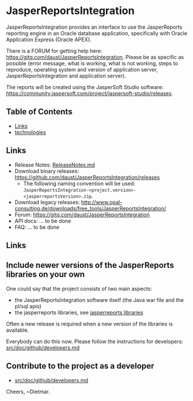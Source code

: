 [//]: # (Infos about this file)
[//]: # (Markdown Syntax: https://guides.github.com/features/mastering-markdown/)
[//]: # (how to write a good readme for a github project: https://bulldogjob.com/news/449-how-to-write-a-good-readme-for-your-github-project)

# JasperReportsIntegration

JasperReportsIntegration provides an interface to use the JasperReports reporting engine in an Oracle database application, specifically with Oracle Application Express (Oracle APEX).

There is a FORUM for getting help here: https://gitq.com/daust/JasperReportsIntegration. Please be as specific as possible (error message, what is working, what is not working, steps to reproduce, operating system and version of application server, JasperReportsIntegration and application server). 

The reports will be created using the JasperSoft Studio software: https://community.jaspersoft.com/project/jaspersoft-studio/releases. 

## Table of Contents

* [Links](#links)
* [technologies](#technologies) 

## <a name="links"></a> Links

* Release Notes: [ReleaseNotes.md](ReleaseNotes.md)
* Download binary releases: https://github.com/daust/JasperReportsIntegration/releases
    * The following naming convention will be used: `JasperReportsIntegration-<project.version>-<jasperreportsVersion>.zip`.
* Download legacy releases: http://www.opal-consulting.de/downloads/free_tools/JasperReportsIntegration/
* Forum: https://gitq.com/daust/JasperReportsIntegration
* API docs: ... to be done
* FAQ: ... to be done

## <a name="links"></a> Links


## Include newer versions of the JasperReports libraries on your own

One could say that the project consists of two main aspects: 
* the JasperReportsIntegration software itself (the Java war file and the pl/sql apis)
* the jasperreports libraries, see [jasperreports libraries](https://sourceforge.net/projects/jasperreports/files/jasperreports)

Often a new release is required when a new version of the libraries is available. 

Everybody can do this now. Please follow the instructions for developers: [src/doc/github/developers.md](src/doc/github/developers.md)

## Contribute to the project as a developer
* [src/doc/github/developers.md](src/doc/github/developers.md)

Cheers, 
~Dietmar. 
